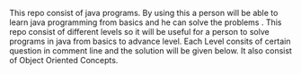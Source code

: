 This repo consist of java programs. 
By using this a person will be able to learn java programming from basics and he can solve the problems . 
This repo consist of different levels so it will be useful for a person to solve programs in java from basics to advance level.
Each Level consits of certain question in comment line and the solution will be given below.
It also consist of Object Oriented Concepts.
